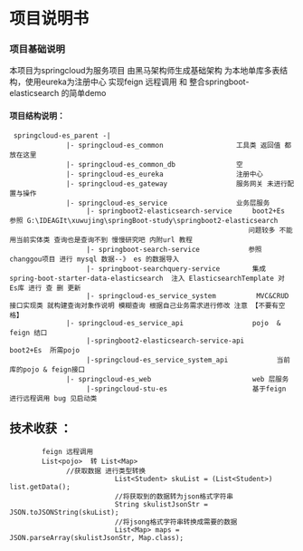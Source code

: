 # 项目说明书

### 项目基础说明
 本项目为springcloud为服务项目 由黑马架构师生成基础架构 为本地单库多表结构，使用eureka为注册中心 
 实现feign 远程调用 和 整合springboot-elasticsearch 的简单demo
 
 #### 项目结构说明：
     springcloud-es_parent -|
                  |- springcloud-es_common                  工具类 返回值 都放在这里
                  |- springcloud-es_common_db               空
                  |- springcloud-es_eureka                  注册中心 
                  |- springcloud-es_gateway                 服务网关 未进行配置与操作
                  |- springcloud-es_service                 业务层服务
                       |- springboot2-elasticsearch-service     boot2+Es 参照 G:\IDEAGIt\xuwujing\springBoot-study\springboot2-elasticsearch
                                                               问题较多 不能用当前实体类 查询也是查询不到 慢慢研究吧 内附url 教程
                       |- springboot-search-service            参照 changgou项目 进行 mysql 数据--》 es 的数据导入 
                       |- springboot-searchquery-service        集成 spring-boot-starter-data-elasticsearch  注入 ElasticsearchTemplate 对 Es库 进行 查 删 更新
                       |- springcloud-es_service_system          MVC&CRUD  接口实现类 就构建查询对象作说明 模糊查询 根据自己业务需求进行修改 注意 【不要有空格】
                  |- springcloud-es_service_api                 pojo  & feign 结口
                       |-springboot2-elasticsearch-service-api        boot2+Es  所需pojo 
                       |-springcloud-es_service_system_api            当前库的pojo & feign接口  
                  |- springcloud-es_web                         web 层服务
                       |-springcloud-stu-es                     基于feign 进行远程调用 bug 见启动类 
                       
                   
                   
   ##  技术收获 ：
            feign 远程调用 
            List<pojo>  转 List<Map>   
                  //获取数据 进行类型转换
                              List<Student> skuList = (List<Student>) list.getData();
                              //将获取到的数据转为json格式字符串
                              String skulistJsonStr = JSON.toJSONString(skuList);
                              //将jsong格式字符串转换成需要的数据
                              List<Map> maps = JSON.parseArray(skulistJsonStr, Map.class);
